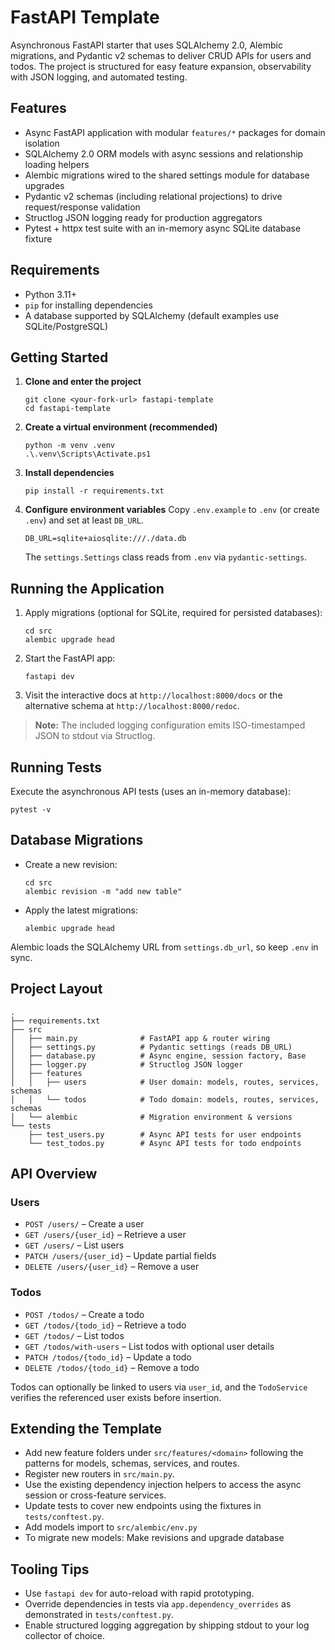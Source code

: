 # FastAPI Template

Asynchronous FastAPI starter that uses SQLAlchemy 2.0, Alembic migrations, and Pydantic v2 schemas to deliver CRUD APIs for users and todos. The project is structured for easy feature expansion, observability with JSON logging, and automated testing.

## Features

- Async FastAPI application with modular `features/*` packages for domain isolation
- SQLAlchemy 2.0 ORM models with async sessions and relationship loading helpers
- Alembic migrations wired to the shared settings module for database upgrades
- Pydantic v2 schemas (including relational projections) to drive request/response validation
- Structlog JSON logging ready for production aggregators
- Pytest + httpx test suite with an in-memory async SQLite database fixture

## Requirements

- Python 3.11+
- `pip` for installing dependencies
- A database supported by SQLAlchemy (default examples use SQLite/PostgreSQL)

## Getting Started

1. **Clone and enter the project**
   ```pwsh
   git clone <your-fork-url> fastapi-template
   cd fastapi-template
   ```
2. **Create a virtual environment (recommended)**
   ```pwsh
   python -m venv .venv
   .\.venv\Scripts\Activate.ps1
   ```
3. **Install dependencies**
   ```pwsh
   pip install -r requirements.txt
   ```
4. **Configure environment variables**
   Copy `.env.example` to `.env` (or create `.env`) and set at least `DB_URL`.

   ```env
   DB_URL=sqlite+aiosqlite:///./data.db
   ```

   The `settings.Settings` class reads from `.env` via `pydantic-settings`.

## Running the Application

1. Apply migrations (optional for SQLite, required for persisted databases):
   ```pwsh
   cd src
   alembic upgrade head
   ```
2. Start the FastAPI app:
   ```pwsh
   fastapi dev
   ```
3. Visit the interactive docs at `http://localhost:8000/docs` or the alternative schema at `http://localhost:8000/redoc`.

> **Note:** The included logging configuration emits ISO-timestamped JSON to stdout via Structlog.

## Running Tests

Execute the asynchronous API tests (uses an in-memory database):
```pwsh
pytest -v
```

## Database Migrations

- Create a new revision:
  ```pwsh
  cd src
  alembic revision -m "add new table"
  ```
- Apply the latest migrations:
  ```pwsh
  alembic upgrade head
  ```

Alembic loads the SQLAlchemy URL from `settings.db_url`, so keep `.env` in sync.

## Project Layout

```
.
├── requirements.txt
├── src
│   ├── main.py              # FastAPI app & router wiring
│   ├── settings.py          # Pydantic settings (reads DB_URL)
│   ├── database.py          # Async engine, session factory, Base
│   ├── logger.py            # Structlog JSON logger
│   ├── features
│   │   ├── users            # User domain: models, routes, services, schemas
│   │   └── todos            # Todo domain: models, routes, services, schemas
│   └── alembic              # Migration environment & versions
└── tests
    ├── test_users.py        # Async API tests for user endpoints
    └── test_todos.py        # Async API tests for todo endpoints
```

## API Overview

### Users
- `POST /users/` – Create a user
- `GET /users/{user_id}` – Retrieve a user
- `GET /users/` – List users
- `PATCH /users/{user_id}` – Update partial fields
- `DELETE /users/{user_id}` – Remove a user

### Todos
- `POST /todos/` – Create a todo
- `GET /todos/{todo_id}` – Retrieve a todo
- `GET /todos/` – List todos
- `GET /todos/with-users` – List todos with optional user details
- `PATCH /todos/{todo_id}` – Update a todo
- `DELETE /todos/{todo_id}` – Remove a todo

Todos can optionally be linked to users via `user_id`, and the `TodoService` verifies the referenced user exists before insertion.

## Extending the Template

- Add new feature folders under `src/features/<domain>` following the patterns for models, schemas, services, and routes.
- Register new routers in `src/main.py`.
- Use the existing dependency injection helpers to access the async session or cross-feature services.
- Update tests to cover new endpoints using the fixtures in `tests/conftest.py`.
- Add models import to `src/alembic/env.py`
- To migrate new models: Make revisions and upgrade database

## Tooling Tips

- Use `fastapi dev` for auto-reload with rapid prototyping.
- Override dependencies in tests via `app.dependency_overrides` as demonstrated in `tests/conftest.py`.
- Enable structured logging aggregation by shipping stdout to your log collector of choice.
